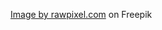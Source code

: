 <a href="https://www.freepik.com/free-photo/wooden-floor-background_4100933.htm#query=treasure%20map&position=3&from_view=keyword&track=ais">Image by rawpixel.com</a> on Freepik
